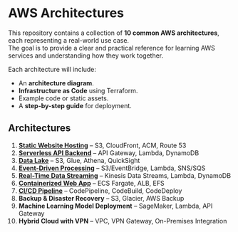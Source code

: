 # AWS Architectures

This repository contains a collection of **10 common AWS architectures**, each representing a real-world use case.  
The goal is to provide a clear and practical reference for learning AWS services and understanding how they work together.

Each architecture will include:

- An **architecture diagram**.
- **Infrastructure as Code** using Terraform.
- Example code or static assets.
- A **step-by-step guide** for deployment.

## Architectures

1. [**Static Website Hosting**](./01-static-website-hosting) – S3, CloudFront, ACM, Route 53
2. [**Serverless API Backend**](./02-serverless-api-backend) – API Gateway, Lambda, DynamoDB
3. [**Data Lake**](./03-data-lake) – S3, Glue, Athena, QuickSight
4. [**Event-Driven Processing**](./04-event-driven-processing) – S3/EventBridge, Lambda, SNS/SQS
5. [**Real-Time Data Streaming**](./05-realtime-streaming) – Kinesis Data Streams, Lambda, DynamoDB
6. [**Containerized Web App**](./06-containerized-web-app) – ECS Fargate, ALB, EFS
7. [**CI/CD Pipeline**](./07-ci-cd) – CodePipeline, CodeBuild, CodeDeploy
8. **Backup & Disaster Recovery** – S3, Glacier, AWS Backup
9. **Machine Learning Model Deployment** – SageMaker, Lambda, API Gateway
10. **Hybrid Cloud with VPN** – VPC, VPN Gateway, On-Premises Integration

